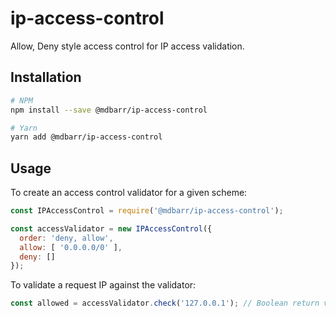 # ip-access-control
Allow, Deny style access control for IP access validation.

## Installation
```bash
# NPM
npm install --save @mdbarr/ip-access-control

# Yarn
yarn add @mdbarr/ip-access-control
```

## Usage
To create an access control validator for a given scheme:
```javascript
const IPAccessControl = require('@mdbarr/ip-access-control');

const accessValidator = new IPAccessControl({
  order: 'deny, allow',
  allow: [ '0.0.0.0/0' ],
  deny: []
});
```
To validate a request IP against the validator:
```javascript
const allowed = accessValidator.check('127.0.0.1'); // Boolean return value
```
